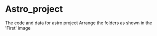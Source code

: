 # Astro_project
The code and data for astro project
Arrange the folders as shown in the 'First' image
